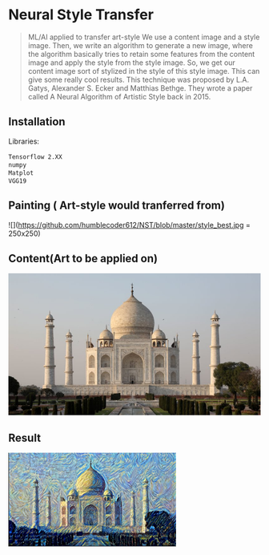 # Neural Style Transfer
> ML/AI applied to transfer art-style 
We use a content image and a style image. Then, we write an algorithm to generate a new image, where the algorithm basically tries to retain some features from the content image and apply the style from the style image. So, we get our content image sort of stylized in the style of this style image. This can give some really cool results. This technique was proposed by L.A. Gatys, Alexander S. Ecker and Matthias Bethge. They wrote a paper called A Neural Algorithm of Artistic Style back in 2015.
## Installation

Libraries:

```
Tensorflow 2.XX
numpy
Matplot
VGG19

```
## Painting ( Art-style would tranferred from)
 
![](https://github.com/humblecoder612/NST/blob/master/style_best.jpg = 250x250)
## Content(Art to be applied on)

![](https://github.com/humblecoder612/NST/blob/master/content1.jpg)

## Result

![](https://github.com/humblecoder612/NST/blob/master/result.png)






